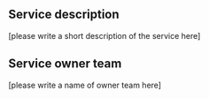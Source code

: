 ## Service description
[please write a short description of the service here]

## Service owner team
[please write a name of owner team here]

